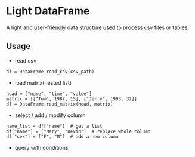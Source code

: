 # Light DataFrame
A light and user-friendly data structure used to process csv files or tables.

## Usage

- read csv
```
df = DataFrame.read_csv(csv_path)
```

- load matrix(nested list)
```
head = ["name", "time", "value"]
matrix = [["Tom", 1987, 15], ["Jerry", 1993, 32]]
df = DataFrame.read_matrix(head, matrix)
```

- select / add / modify column
```
name_list = df["name"]  # get a list
df["name"] = ["Mary", "Kevin"]  # replace whole column
df["sex"] = ["F", "M"]  # add a new column
```

- query with conditions
